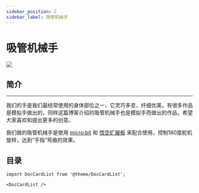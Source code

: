 ```yaml
---
sidebar_position: 2
sidebar_label: 吸管机械手
---
```


# 吸管机械手



![](https://wiki-media-ef.oss-cn-hongkong.aliyuncs.com/docs/microbit/interesting-case/straw-manipulator/images/straw-manipulator-01.gif)



## 简介
---
我们的手是我们最经常使用的身体部位之一，它灵巧多变，纤细优美，有很多作品是模拟手做出的，同样这篇博客介绍的吸管机械手也是模拟手而做出的作品，希望大家喜欢和提出更多的创意。

我们做的吸管机械手是使用 [micro:bit](https://www.microbit.org) 和 [悟空扩展板](https://www.elecfreaks.com/learn-en/microbitExtensionModule/wukong.html) 来配合使用，控制180度舵机旋转，达到“手指”弯曲的效果。

## 目录

```mdx-code-block
import DocCardList from '@theme/DocCardList';

<DocCardList />
```
